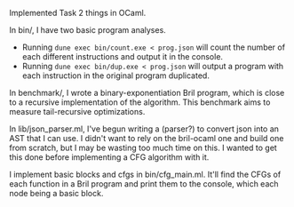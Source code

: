 Implemented Task 2 things in OCaml.

In bin/, I have two basic program analyses. 
- Running `dune exec bin/count.exe < prog.json` will count the number of each different instructions and output it in the console.
- Running `dune exec bin/dup.exe < prog.json` will output a program with each instruction in the original program duplicated.

In benchmark/, I wrote a binary-exponentiation Bril program, which is close to a recursive implementation of the algorithm. This benchmark aims to measure tail-recursive optimizations.

In lib/json_parser.ml, I've begun writing a (parser?) to convert json into an AST that I can use. I didn't want to rely on the bril-ocaml one and build one from scratch, but I may be wasting too much time on this. I wanted to get this done before implementing a CFG algorithm with it.

I implement basic blocks and cfgs in bin/cfg_main.ml. It'll find the CFGs of each function in a Bril program and print them to the console, which each node being a basic block. 
